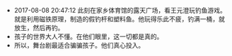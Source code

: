 - 2017-08-08 20:47:12 此刻在家乡体育馆的露天广场，看王元澄玩钓鱼游戏。就是利用磁铁原理，制造的假钓杆和塑料鱼。他玩得乐此不疲，钓满一桶，就放生，然后再钓。
- 孩子的世界大人不懂。在他们眼里，这一切都是真的。
- 所以，舞台剧最适合骗骗孩子。他们真心投入。
